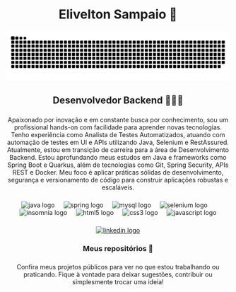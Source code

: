 <h1 align="center">Elivelton Sampaio 🤖</h1>

###

<img src="https://raw.githubusercontent.com/Platane/snk/output/github-contribution-grid-snake.svg" alt="Snake animation" />

###

<h2 align="center">Desenvolvedor Backend 👨🏻‍💻</h2>

###

<p align="center">Apaixonado por inovação e em constante busca por conhecimento, sou um profissional hands-on com facilidade para aprender novas tecnologias. Tenho experiência como Analista de Testes Automatizados, atuando com automação de testes em UI e APIs utilizando Java, Selenium e RestAssured. Atualmente, estou em transição de carreira para a área de Desenvolvimento Backend. Estou aprofundando meus estudos em Java e frameworks como Spring Boot e Quarkus, além de tecnologias como Git, Spring Security, APIs REST e Docker. Meu foco é aplicar práticas sólidas de desenvolvimento, segurança e versionamento de código para construir aplicações robustas e escaláveis.</p>

###

<div align="center">
  <img src="https://cdn.jsdelivr.net/gh/devicons/devicon/icons/java/java-original.svg" height="60" alt="java logo"  />
  <img width="12" />
  <img src="https://cdn.jsdelivr.net/gh/devicons/devicon/icons/spring/spring-original.svg" height="60" alt="spring logo"  />
  <img width="12" />
  <img src="https://cdn.jsdelivr.net/gh/devicons/devicon/icons/mysql/mysql-original.svg" height="60" alt="mysql logo"  />
  <img width="12" />
  <img src="https://cdn.jsdelivr.net/gh/devicons/devicon/icons/selenium/selenium-original.svg" height="60" alt="selenium logo"  />
  <img width="12" />
  <img src="https://cdn.jsdelivr.net/gh/devicons/devicon/icons/insomnia/insomnia-original.svg" height="60" alt="insomnia logo"  />
  <img width="12" />
  <img src="https://cdn.jsdelivr.net/gh/devicons/devicon/icons/html5/html5-original.svg" height="60" alt="html5 logo"  />
  <img width="12" />
  <img src="https://cdn.jsdelivr.net/gh/devicons/devicon/icons/css3/css3-original.svg" height="60" alt="css3 logo"  />
  <img width="12" />
  <img src="https://cdn.jsdelivr.net/gh/devicons/devicon/icons/javascript/javascript-original.svg" height="60" alt="javascript logo"  />
</div>

###

<div align="center">
  <a href="https://www.linkedin.com/in/eliveltonsampaio/" target="_blank">
    <img src="https://img.shields.io/static/v1?message=LinkedIn&logo=linkedin&label=&color=0077B5&logoColor=white&labelColor=&style=for-the-badge" height="25" alt="linkedin logo"  />
  </a>
</div>

###

<h3 align="center">Meus repositórios 📁</h3>

###

<p align="center">Confira meus projetos públicos para ver no que estou trabalhando ou praticando. Fique à vontade para deixar sugestões, contribuir ou simplesmente trocar uma ideia!</p>
